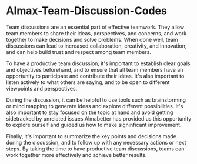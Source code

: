 # Almax-Team-Discussion-Codes

Team discussions are an essential part of effective teamwork. They allow team members to share their ideas, perspectives, and concerns, and work together to make decisions and solve problems. When done well, team discussions can lead to increased collaboration, creativity, and innovation, and can help build trust and respect among team members.

To have a productive team discussion, it's important to establish clear goals and objectives beforehand, and to ensure that all team members have an opportunity to participate and contribute their ideas. It's also important to listen actively to what others are saying, and to be open to different viewpoints and perspectives. 

During the discussion, it can be helpful to use tools such as brainstorming or mind mapping to generate ideas and explore different possibilities. It's also important to stay focused on the topic at hand and avoid getting sidetracked by unrelated issues.Almabetter has provided us this opportunity to explore ourself and guided us how to make signinficant improvement.

Finally, it's important to summarize the key points and decisions made during the discussion, and to follow up with any necessary actions or next steps. By taking the time to have productive team discussions, teams can work together more effectively and achieve better results.

